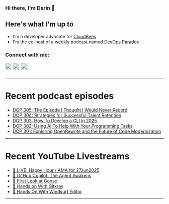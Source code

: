 ### Hi there, I'm Darin 👋

## Here's what I'm up to
- I'm a developer advocate for [CloudBees][cloudbees-website]
- I'm the co-host of a weekly podcast named [DevOps Paradox][dop-website]

### Connect with me:

[<img align="left" alt="darinpope | Twitter" width="22px" src="https://cdn.jsdelivr.net/npm/simple-icons@v3/icons/twitter.svg" />][twitter]
[<img align="left" alt="darinpope | LinkedIn" width="22px" src="https://cdn.jsdelivr.net/npm/simple-icons@v3/icons/linkedin.svg" />][linkedin]
[<img align="left" alt="darinpope | Instagram" width="22px" src="https://cdn.jsdelivr.net/npm/simple-icons@v3/icons/instagram.svg" />][instagram]

<br />
<br />

---

# Recent podcast episodes
<!-- BLOG-POST-LIST:START -->
- [DOP 305: The Episode I Thought I Would Never Record](https://www.devopsparadox.com/episodes/the-episode-i-thought-i-would-never-record-305/)
- [DOP 304: Strategies for Successful Talent Retention](https://www.devopsparadox.com/episodes/strategies-for-successful-talent-retention-304/)
- [DOP 303: How To Develop a CLI in 2025](https://www.devopsparadox.com/episodes/how-to-develop-a-cli-in-2025-303/)
- [DOP 302: Using AI To Help With Your Programming Tasks](https://www.devopsparadox.com/episodes/using-ai-to-help-with-your-programming-tasks-302/)
- [DOP 301: Exploring OpenRewrite and the Future of Code Modernization](https://www.devopsparadox.com/episodes/exploring-openrewrite-and-the-future-of-code-modernization-301/)
<!-- BLOG-POST-LIST:END -->

---

# Recent YouTube Livestreams
<!-- YOUTUBE:START -->
- [🔴 LIVE: Happy Hour / AMA for 27Jun2025](https://www.youtube.com/watch?v=SB-6HUHJMs0)
- [🔴 GitHub Copilot: The Agent Awakens](https://www.youtube.com/watch?v=VoG22dIie0k)
- [🔴 First Look at Goose](https://www.youtube.com/watch?v=NhlsFRDmWzI)
- [🔴 Hands on With Gitxray](https://www.youtube.com/watch?v=5Ouic3MSSuo)
- [🔴 Hands On With Windsurf Editor](https://www.youtube.com/watch?v=7R-vmTqyRuU)
<!-- YOUTUBE:END -->

---


[website]: https://www.darinpope.com/
[twitter]: https://twitter.com/darinpope
[youtube]: https://youtube.com/darinpope
[instagram]: https://instagram.com/darinpope
[linkedin]: https://linkedin.com/in/darinpope
[cloudbees-website]: https://www.cloudbees.com/
[dop-website]: https://www.devopsparadox.com/

<!--
**darinpope/darinpope** is a ✨ _special_ ✨ repository because its `README.md` (this file) appears on your GitHub profile.

Here are some ideas to get you started:

- 🔭 I’m currently working on ...
- 🌱 I’m currently learning ...
- 👯 I’m looking to collaborate on ...
- 🤔 I’m looking for help with ...
- 💬 Ask me about ...
- 📫 How to reach me: ...
- 😄 Pronouns: ...
- ⚡ Fun fact: ...
-->
